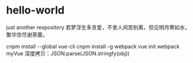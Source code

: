 # hello-world
just another respository
若梦浮生多贪爱，不舍人间苦别离，但见明月寒如水，繁华空尽谢荼蘼。

cnpm install --global vue-cli
cnpm install -g webpack
vue init webpack myVue
深度拷贝：JSON.parse(JSON.stringfy(obj))

